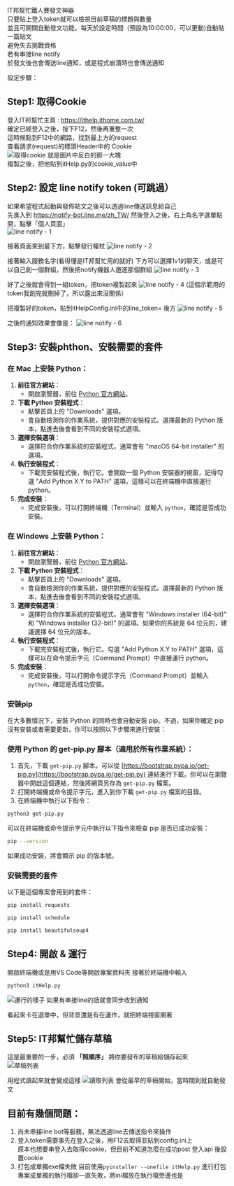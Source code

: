 IT邦幫忙鐵人賽發文神器  
只要貼上登入token就可以檢視目前草稿的標題與數量  
並且可開關自動發文功能，每天於設定時間（預設為10:00:00，可以更動)自動貼一篇貼文  
避免失去挑戰資格  
若有串接line notify  
於發文後也會傳送line通知，或是程式崩潰時也會傳送通知  

設定步驟：
## Step1: 取得Cookie
  登入IT邦幫忙主頁 : https://ithelp.ithome.com.tw/  
  確定已經登入之後，按下F12，然後再重整一次    
  這時候點到F12中的網路，找到最上方的request  
  查看請求(request)的標頭Header中的 Cookie  
  ![取得cookie](https://raw.githubusercontent.com/lalame888/itHelpDraftPublish/master/%E5%8F%96%E5%BE%97cookie.png)
  就是圖片中反白的那一大塊  
  複製之後，把他貼到itHelp.py的cookie_value中  

  
## Step2: 設定 line notify token (可跳過）
  如果希望程式起動與發佈貼文之後可以透過line傳送訊息給自己  
  先進入到 https://notify-bot.line.me/zh_TW/
  然後登入之後，右上角名字選單點開，點擊「個人頁面」  
  ![line notify - 1](https://github.com/lalame888/itHelpDraftPublish/blob/master/lineNotify%20-1.png?raw=true)

  接著頁面來到最下方，點擊發行權杖 
  ![line notify - 2](https://github.com/lalame888/itHelpDraftPublish/blob/master/line%20notify-2.png?raw=true)

  接著輸入服務名字(看得懂是IT邦幫忙用的就好)
  下方可以選擇1v1的聊天，或是可以自己創一個群組，然後把notify機器人邀進那個群組
  ![line notify - 3](https://github.com/lalame888/itHelpDraftPublish/blob/master/line%20notify%20-3.png?raw=true)

  好了之後就會得到一組token，把token複製起來
  ![line notify - 4](https://github.com/lalame888/itHelpDraftPublish/blob/master/line%20notify%20-4.png?raw=true)
  (這個示範用的token我創完就刪掉了，所以露出來沒關係）

  把複製好的token，貼到itHelpConfig.ini中的line_token= 後方
  ![line notify - 5](https://github.com/lalame888/itHelpDraftPublish/blob/master/%E8%B2%BC%E4%B8%8Aline%20token.png?raw=true)

  之後的通知效果會像是：
  ![line notify - 6](https://github.com/lalame888/itHelpDraftPublish/blob/master/%E9%80%9A%E7%9F%A5%E7%9A%84%E6%A8%A3%E5%AD%90.png?raw=true)

## Step3: 安裝phthon、安裝需要的套件
### 在 Mac 上安裝 Python：
1. **前往官方網站**：
   - 開啟瀏覽器，前往 [Python 官方網站](https://www.python.org/)。
2. **下載 Python 安裝程式**：
   - 點擊首頁上的 "Downloads" 選項。
   - 會自動檢測你的作業系統，提供對應的安裝程式。選擇最新的 Python 版本，點進去後會看到不同的安裝程式選項。
3. **選擇安裝選項**：
   - 選擇符合你作業系統的安裝程式，通常會有 "macOS 64-bit installer" 的選項。
4. **執行安裝程式**：
   - 下載完安裝程式後，執行它。會開啟一個 Python 安裝器的視窗，記得勾選 "Add Python X.Y to PATH" 選項，這樣可以在終端機中直接運行 python。
5. **完成安裝**：
   - 完成安裝後，可以打開終端機（Terminal）並輸入 `python`，確認是否成功安裝。

### 在 Windows 上安裝 Python：
1. **前往官方網站**：
   - 開啟瀏覽器，前往 [Python 官方網站](https://www.python.org/)。
2. **下載 Python 安裝程式**：
   - 點擊首頁上的 "Downloads" 選項。
   - 會自動檢測你的作業系統，提供對應的安裝程式。選擇最新的 Python 版本，點進去後會看到不同的安裝程式選項。
3. **選擇安裝選項**：
   - 選擇符合你作業系統的安裝程式，通常會有 "Windows installer (64-bit)" 和 "Windows installer (32-bit)" 的選項。如果你的系統是 64 位元的，建議選擇 64 位元的版本。
4. **執行安裝程式**：
   - 下載完安裝程式後，執行它。勾選 "Add Python X.Y to PATH" 選項，這樣可以在命令提示字元（Command Prompt）中直接運行 python。
5. **完成安裝**：
   - 完成安裝後，可以打開命令提示字元（Command Prompt）並輸入 `python`，確認是否成功安裝。
### 安裝pip
在大多數情況下，安裝 Python 的同時也會自動安裝 pip。不過，如果你確定 pip 沒有安裝或者需要更新，你可以按照以下步驟來進行安裝：
### 使用 Python 的 get-pip.py 腳本（適用於所有作業系統）：
1. 首先，下載 `get-pip.py` 腳本。可以從 [https://bootstrap.pypa.io/get-pip.py](https://bootstrap.pypa.io/get-pip.py) 連結進行下載。你可以在瀏覽器中開啟這個連結，然後將網頁另存為 `get-pip.py` 檔案。
2. 打開終端機或命令提示字元，進入到你下載 `get-pip.py` 檔案的目錄。
3. 在終端機中執行以下指令：
```bash
python3 get-pip.py
```
可以在終端機或命令提示字元中執行以下指令來檢查 pip 是否已成功安裝：
```bash
pip --version
```
如果成功安裝，將會顯示 pip 的版本號。

### 安裝需要的套件
以下是這個專案會用到的套件：
```bash
pip install requests
```
```bash
pip install schedule
```
```bash
pip install beautifulsoup4
```
## Step4: 開啟 & 運行
開啟終端機或是用VS Code等開啟專案資料夾
接著於終端機中輸入
```bash
python3 itHelp.py
```
![運行的樣子](https://github.com/lalame888/itHelpDraftPublish/blob/master/%E9%81%8B%E4%BD%9C%E7%9A%84%E6%A8%A3%E5%AD%90.png?raw=true)
如果有串接line的話就會同步收到通知

看起來卡在選單中，但背景還是有在運作，就把終端視窗開著

## Step5: IT邦幫忙儲存草稿
這是最重要的一步，必須 **「照順序」** 將你要發布的草稿給儲存起來  
![草稿列表](https://github.com/lalame888/itHelpDraftPublish/blob/master/%E8%8D%89%E7%A8%BF%E5%88%97%E8%A1%A8.png?raw=true)

用程式讀起來就會變成這樣
![讀取列表](https://github.com/lalame888/itHelpDraftPublish/blob/master/%E8%AE%80%E5%8F%96%E8%8D%89%E7%A8%BF%E5%88%97%E8%A1%A8.png?raw=true)
會從最早的草稿開始，當時間到就自動發文


## 目前有幾個問題：
1. 尚未串接line bot等服務，無法透過line去傳送指令來操作  
2. 登入token需要事先在登入之後，用F12去取得並貼到config.ini上  
  原本也想要串登入去取得cookie，但目前不知道怎麼在成功post 登入api 後設置cookie  
3. 打包成單獨exe檔失敗
  目前使用`pyinstaller --onefile itHelp.py` 進行打包專案成單獨的執行檔卻一直失敗，將ini檔放在執行檔旁邊也是




